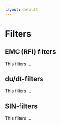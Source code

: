 ```yaml
---
layout: default
---
```


# Filters

## EMC (RFI) filters

This filters ...

## du/dt-filters

This filters ...

## SIN-filters

This filters ...
